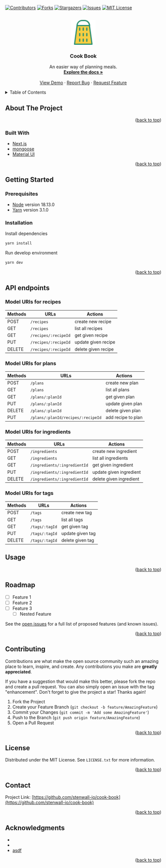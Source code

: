 <!-- Improved compatibility of back to top link: See: https://github.com/othneildrew/Best-README-Template/pull/73 -->
<a name="readme-top"></a>
<!--
*** Thanks for checking out the Best-README-Template. If you have a suggestion
*** that would make this better, please fork the repo and create a pull request
*** or simply open an issue with the tag "enhancement".
*** Don't forget to give the project a star!
*** Thanks again! Now go create something AMAZING! :D
-->



<!-- PROJECT SHIELDS -->
<!--
*** I'm using markdown "reference style" links for readability.
*** Reference links are enclosed in brackets [ ] instead of parentheses ( ).
*** See the bottom of this document for the declaration of the reference variables
*** for contributors-url, forks-url, etc. This is an optional, concise syntax you may use.
*** https://www.markdownguide.org/basic-syntax/#reference-style-links
-->
[![Contributors][contributors-shield]][contributors-url]
[![Forks][forks-shield]][forks-url]
[![Stargazers][stars-shield]][stars-url]
[![Issues][issues-shield]][issues-url]
[![MIT License][license-shield]][license-url]



<!-- PROJECT LOGO -->
<br />
<div align="center">
  <a href="https://github.com/stenwall-io/cook-book">
    <img src="assets/logo.png" alt="Logo" width="80" height="80">
  </a>

<h3 align="center">Cook Book</h3>

  <p align="center">
    An easier way of planning meals.
    <br />
    <a href="https://github.com/stenwall-io/cook-book"><strong>Explore the docs »</strong></a>
    <br />
    <br />
    <a href="https://github.com/stenwall-io/cook-book">View Demo</a>
    ·
    <a href="https://github.com/stenwall-io/cook-book/issues">Report Bug</a>
    ·
    <a href="https://github.com/stenwall-io/cook-book/issues">Request Feature</a>
  </p>
</div>



<!-- TABLE OF CONTENTS -->
<details>
  <summary>Table of Contents</summary>
  <ol>
    <li>
      <a href="#about-the-project">About The Project</a>
      <ul>
        <li><a href="#built-with">Built With</a></li>
      </ul>
    </li>
    <li>
      <a href="#getting-started">Getting Started</a>
      <ul>
        <li><a href="#prerequisites">Prerequisites</a></li>
        <li><a href="#installation">Installation</a></li>
      </ul>
    </li>
    <li><a href="#usage">Usage</a></li>
    <li><a href="#roadmap">Roadmap</a></li>
    <li><a href="#contributing">Contributing</a></li>
    <li><a href="#license">License</a></li>
    <li><a href="#contact">Contact</a></li>
    <li><a href="#acknowledgments">Acknowledgments</a></li>
  </ol>
</details>



<!-- ABOUT THE PROJECT -->
## About The Project

<!-- [![Product Name Screen Shot][product-screenshot]](https://example.com) -->

<p align="right">(<a href="#readme-top">back to top</a>)</p>



### Built With

<!-- * [![Next][Next.js]][Next-url] -->
* [Next.js][Next-url]
* [mongoose][mongoose-url]
* [Material UI][materialui-url]

<p align="right">(<a href="#readme-top">back to top</a>)</p>



<!-- GETTING STARTED -->
## Getting Started


### Prerequisites

* [Node](https://nodejs.org/en/) version 18.13.0
* [Yarn](https://yarnpkg.com/) version 3.1.0

### Installation

Install dependencies

```bash
yarn install
```

Run develop environment

```bash
yarn dev
```


<p align="right">(<a href="#readme-top">back to top</a>)</p>

<!-- API ENDPOINTS -->
## API endpoints

### Model URIs for recipes

| Methods | URLs | Actions |
|---|---|---|
| POST | `/recipes` | create new recipe |
| GET | `/recipes` | list all recipes |
| GET | `/recipes/:recipeId` | get given recipe |
| PUT | `/recipes/:recipeId` | update given recipe |
| DELETE | `/recipes/:recipeId` | delete given recipe |

### Model URIs for plans

| Methods | URLs | Actions |
|---|---|---|
| POST | `/plans` | create new plan |
| GET | `/plans` | list all plans |
| GET | `/plans/:planId` | get given plan |
| PUT | `/plans/:planId` | update given plan |
| DELETE | `/plans/:planId` | delete given plan |
| PUT | `/plans/:planId/recipes/:recipeId` | add recipe to plan |

### Model URIs for ingredients

| Methods | URLs | Actions |
|---|---|---|
| POST | `/ingredients` | create new ingredient |
| GET | `/ingredients` | list all ingredients |
| GET | `/ingredients/:ingredientId` | get given ingredient |
| PUT | `/ingredients/:ingredientId` | update given ingredient |
| DELETE | `/ingredients/:ingredientId` | delete given ingredient |

### Model URIs for tags

| Methods | URLs | Actions |
|---|---|---|
| POST | `/tags` | create new tag |
| GET | `/tags` | list all tags |
| GET | `/tags/:tagId` | get given tag |
| PUT | `/tags/:tagId` | update given tag |
| DELETE | `/tags/:tagId` | delete given tag |



<!-- USAGE EXAMPLES -->
## Usage


<p align="right">(<a href="#readme-top">back to top</a>)</p>



<!-- ROADMAP -->
## Roadmap

- [ ] Feature 1
- [ ] Feature 2
- [ ] Feature 3
    - [ ] Nested Feature

See the [open issues](https://github.com/stenwall-io/cook-book/issues) for a full list of proposed features (and known issues).

<p align="right">(<a href="#readme-top">back to top</a>)</p>



<!-- CONTRIBUTING -->
## Contributing

Contributions are what make the open source community such an amazing place to learn, inspire, and create. Any contributions you make are **greatly appreciated**.

If you have a suggestion that would make this better, please fork the repo and create a pull request. You can also simply open an issue with the tag "enhancement".
Don't forget to give the project a star! Thanks again!

1. Fork the Project
2. Create your Feature Branch (`git checkout -b feature/AmazingFeature`)
3. Commit your Changes (`git commit -m 'Add some AmazingFeature'`)
4. Push to the Branch (`git push origin feature/AmazingFeature`)
5. Open a Pull Request

<p align="right">(<a href="#readme-top">back to top</a>)</p>



<!-- LICENSE -->
## License

Distributed under the MIT License. See `LICENSE.txt` for more information.

<p align="right">(<a href="#readme-top">back to top</a>)</p>



<!-- CONTACT -->
## Contact

Project Link: [https://github.com/stenwall-io/cook-book](https://github.com/stenwall-io/cook-book)

<p align="right">(<a href="#readme-top">back to top</a>)</p>



<!-- ACKNOWLEDGMENTS -->
## Acknowledgments

* []()
* []()
* [asdf](TUT)

<p align="right">(<a href="#readme-top">back to top</a>)</p>



<!-- MARKDOWN LINKS & IMAGES -->
<!-- https://www.markdownguide.org/basic-syntax/#reference-style-links -->
[contributors-shield]: https://img.shields.io/github/contributors/stenwall-io/cook-book.svg?style=for-the-badge
[contributors-url]: https://github.com/stenwall-io/cook-book/graphs/contributors
[forks-shield]: https://img.shields.io/github/forks/stenwall-io/cook-book.svg?style=for-the-badge
[forks-url]: https://github.com/stenwall-io/cook-book/network/members
[stars-shield]: https://img.shields.io/github/stars/stenwall-io/cook-book.svg?style=for-the-badge
[stars-url]: https://github.com/stenwall-io/cook-book/stargazers
[issues-shield]: https://img.shields.io/github/issues/stenwall-io/cook-book.svg?style=for-the-badge
[issues-url]: https://github.com/stenwall-io/cook-book/issues
[license-shield]: https://img.shields.io/github/license/stenwall-io/cook-book?label=license&style=for-the-badge
[license-url]: https://github.com/stenwall-io/cook-book/blob/master/LICENSE.txt
[linkedin-shield]: https://img.shields.io/badge/-LinkedIn-black.svg?style=for-the-badge&logo=linkedin&colorB=555
[linkedin-url]: https://linkedin.com/in/linkedin_username
[product-screenshot]: assets/screenshot.png
[next-url]: https://nextjs.org/
[mongoose-url]: https://mongoosejs.com/
[materialui-url]: https://mui.com/
